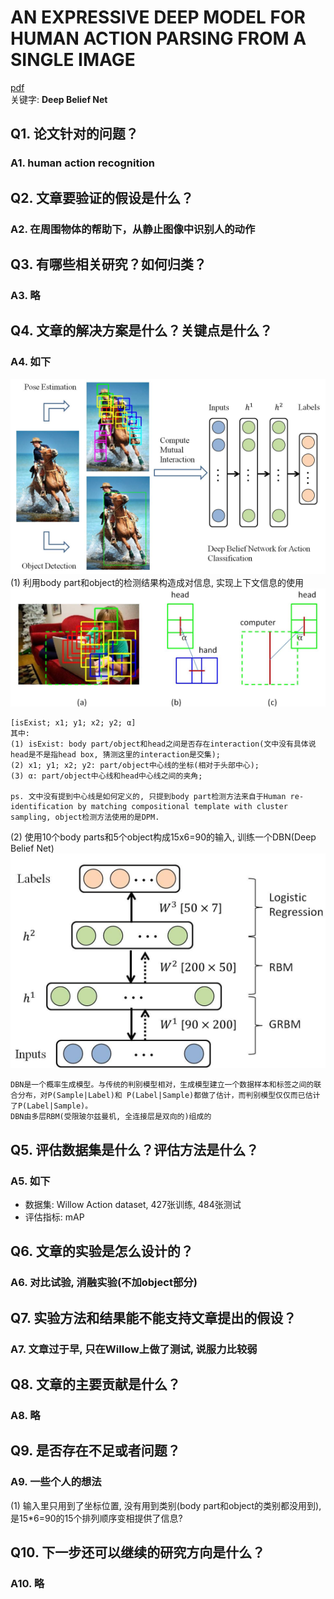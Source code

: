 # AN EXPRESSIVE DEEP MODEL FOR HUMAN ACTION PARSING FROM A SINGLE IMAGE
[pdf](./DBN.pdf)  
关键字: **Deep Belief Net**


## Q1. 论文针对的问题？
### A1. human action recognition

## Q2. 文章要验证的假设是什么？
### A2. 在周围物体的帮助下，从静止图像中识别人的动作

## Q3. 有哪些相关研究？如何归类？
### A3. 略

## Q4. 文章的解决方案是什么？关键点是什么？
### A4. 如下
![](./framework.png)  
(1) 利用body part和object的检测结果构造成对信息, 实现上下文信息的使用  
![](./input.png)  
```
[isExist; x1; y1; x2; y2; α]
其中: 
(1) isExist: body part/object和head之间是否存在interaction(文中没有具体说head是不是指head box, 猜测这里的interaction是交集);
(2) x1; y1; x2; y2: part/object中心线的坐标(相对于头部中心);
(3) α: part/object中心线和head中心线之间的夹角;

ps. 文中没有提到中心线是如何定义的, 只提到body part检测方法来自于Human re-identification by matching compositional template with cluster sampling, object检测方法使用的是DPM.
```
(2) 使用10个body parts和5个object构成15x6=90的输入, 训练一个DBN(Deep Belief Net)  
![](./DBN.png)
```
DBN是一个概率生成模型。与传统的判别模型相对，生成模型建立一个数据样本和标签之间的联合分布，对P(Sample|Label)和 P(Label|Sample)都做了估计，而判别模型仅仅而已估计了P(Label|Sample)。
DBN由多层RBM(受限玻尔兹曼机, 全连接层是双向的)组成的
```

## Q5. 评估数据集是什么？评估方法是什么？
### A5. 如下
* 数据集: Willow Action dataset, 427张训练, 484张测试
* 评估指标: mAP

## Q6. 文章的实验是怎么设计的？
### A6. 对比试验, 消融实验(不加object部分)

## Q7. 实验方法和结果能不能支持文章提出的假设？
### A7. 文章过于早, 只在Willow上做了测试, 说服力比较弱

## Q8. 文章的主要贡献是什么？
### A8. 略

## Q9. 是否存在不足或者问题？
### A9. 一些个人的想法
(1) 输入里只用到了坐标位置, 没有用到类别(body part和object的类别都没用到), 是15*6=90的15个排列顺序变相提供了信息?  


## Q10. 下一步还可以继续的研究方向是什么？  
### A10. 略